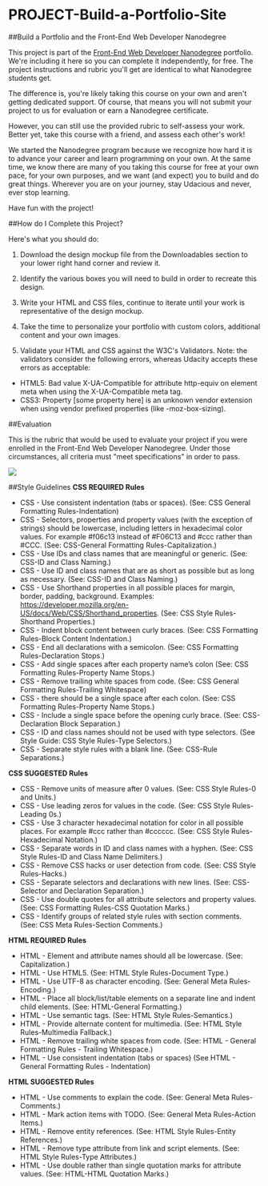 # PROJECT-Build-a-Portfolio-Site

##Build a Portfolio and the Front-End Web Developer Nanodegree

This project is part of the [Front-End Web Developer Nanodegree](https://www.udacity.com/course/front-end-web-developer-nanodegree--nd001) portfolio. We're including it here so you can complete it independently, for free. The project instructions and rubric you'll get are identical to what Nanodegree students get.

The difference is, you're likely taking this course on your own and aren't getting dedicated support. Of course, that means you will not submit your project to us for evaluation or earn a Nanodegree certificate.

However, you can still use the provided rubric to self-assess your work. Better yet, take this course with a friend, and assess each other's work!

We started the Nanodegree program because we recognize how hard it is to advance your career and learn programming on your own. At the same time, we know there are many of you taking this course for free at your own pace, for your own purposes, and we want (and expect) you to build and do great things. Wherever you are on your journey, stay Udacious and never, ever stop learning.

Have fun with the project!

##How do I Complete this Project?

Here's what you should do:

1. Download the design mockup file from the Downloadables section to your lower right hand corner and review it.
2. Identify the various boxes you will need to build in order to recreate this design.
3. Write your HTML and CSS files, continue to iterate until your work is representative of the design mockup.
4. Take the time to personalize your portfolio with custom colors, additional content and your own images.

5. Validate your HTML and CSS against the W3C's Validators. Note: the validators consider the following errors, whereas Udacity accepts these errors as acceptable:

  - HTML5: Bad value X-UA-Compatible for attribute http-equiv on element meta when using the X-UA-Compatible meta tag.
  - CSS3: Property [some property here] is an unknown vendor extension when using vendor prefixed properties (like -moz-box-sizing).

##Evaluation 

This is the rubric that would be used to evaluate your project if you were enrolled in the Front-End Web Developer Nanodegree. Under those circumstances, all criteria must "meet specifications" in order to pass.

![]('http://i.imgur.com/MaI3QL0.png')

##Style Guidelines
**CSS REQUIRED Rules**

- CSS - Use consistent indentation (tabs or spaces). (See: CSS General Formatting Rules-Indentation)
- CSS - Selectors, properties and property values (with the exception of strings) should be lowercase, including letters in hexadecimal color values. For example #f06c13 instead of #F06C13 and #ccc rather than #CCC. (See: CSS-General Formatting Rules-Capitalization.)
- CSS - Use IDs and class names that are meaningful or generic. (See: CSS-ID and Class Naming.)
- CSS - Use ID and class names that are as short as possible but as long as necessary. (See: CSS-ID and Class Naming.)
- CSS - Use Shorthand properties in all possible places for margin, border, padding, background. Examples: https://developer.mozilla.org/en-US/docs/Web/CSS/Shorthand_properties. (See: CSS Style Rules-Shorthand Properties.)
- CSS - Indent block content between curly braces. (See: CSS Formatting Rules-Block Content Indentation.)
- CSS - End all declarations with a semicolon. (See: CSS Formatting Rules-Declaration Stops.)
- CSS - Add single spaces after each property name’s colon (See: CSS Formatting Rules-Property Name Stops.)
- CSS - Remove trailing white spaces from code. (See: CSS General Formatting Rules-Trailing Whitespace)
- CSS - there should be a single space after each colon. (See: CSS Formatting Rules-Property Name Stops.)
- CSS - Include a single space before the opening curly brace. (See: CSS-Declaration Block Separation.)
- CSS - ID and class names should not be used with type selectors. (See Style Guide: CSS Style Rules-Type Selectors.)
- CSS - Separate style rules with a blank line. (See: CSS-Rule Separations.)

**CSS SUGGESTED Rules**

- CSS - Remove units of measure after 0 values. (See: CSS Style Rules-0 and Units.)
- CSS - Use leading zeros for values in the code. (See: CSS Style Rules-Leading 0s.)
- CSS - Use 3 character hexadecimal notation for color in all possible places. For example #ccc rather than #cccccc. (See: CSS Style Rules-Hexadecimal Notation.)
- CSS - Separate words in ID and class names with a hyphen. (See: CSS Style Rules-ID and Class Name Delimiters.)
- CSS - Remove CSS hacks or user detection from code. (See: CSS Style Rules-Hacks.)
- CSS - Separate selectors and declarations with new lines. (See: CSS-Selector and Declaration Separation.)
- CSS - Use double quotes for all attribute selectors and property values. (See: CSS Formatting Rules-CSS Quotation Marks.)
- CSS - Identify groups of related style rules with section comments. (See: CSS Meta Rules-Section Comments.)

**HTML REQUIRED Rules**

- HTML - Element and attribute names should all be lowercase. (See: Capitalization.)
- HTML - Use HTML5. (See: HTML Style Rules-Document Type.)
- HTML - Use UTF-8 as character encoding. (See: General Meta Rules-Encoding.)
- HTML - Place all block/list/table elements on a separate line and indent child elements. (See: HTML-General Formatting.)
- HTML - Use semantic tags. (See: HTML Style Rules-Semantics.)
- HTML - Provide alternate content for multimedia. (See: HTML Style Rules-Multimedia Fallback.)
- HTML - Remove trailing white spaces from code. (See: HTML - General Formatting Rules - Trailing Whitespace.)
- HTML - Use consistent indentation (tabs or spaces) (See HTML - General Formatting Rules - Indentation)

**HTML SUGGESTED Rules**

- HTML - Use comments to explain the code. (See: General Meta Rules-Comments.)
- HTML - Mark action items with TODO. (See: General Meta Rules-Action Items.)
- HTML - Remove entity references. (See: HTML Style Rules-Entity References.)
- HTML - Remove type attribute from link and script elements. (See: HTML Style Rules-Type Attributes.)
- HTML - Use double rather than single quotation marks for attribute values. (See: HTML-HTML Quotation Marks.)


